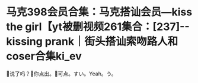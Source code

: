# 马克398会员合集：马克搭讪会员—kiss the girl【yt被删视频261集合：[237]--kissing prank｜街头搭讪索吻路人和coser合集ki_ev

🎼说了吗？🎼你点出。🎼可点。すい。Yeah。う。